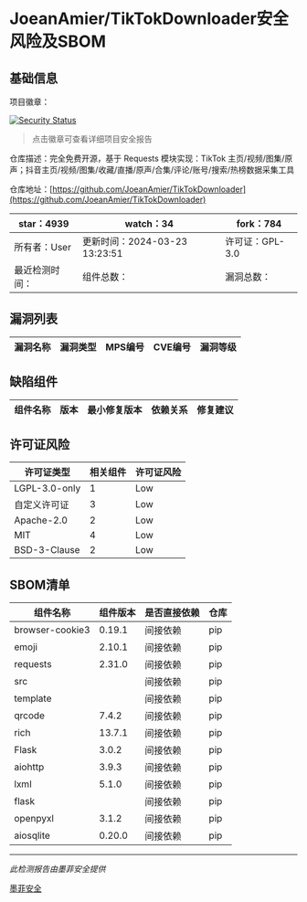 # JoeanAmier/TikTokDownloader安全风险及SBOM

## 基础信息

项目徽章：

[![Security Status](https://www.murphysec.com/platform3/v31/badge/1772700906984017920.svg)](https://www.murphysec.com/console/report/1738636388541820928/1772700906984017920)

> 点击徽章可查看详细项目安全报告

仓库描述：完全免费开源，基于 Requests 模块实现：TikTok 主页/视频/图集/原声；抖音主页/视频/图集/收藏/直播/原声/合集/评论/账号/搜索/热榜数据采集工具

仓库地址：[https://github.com/JoeanAmier/TikTokDownloader](https://github.com/JoeanAmier/TikTokDownloader)

| star：4939 | watch：34 | fork：784 |
| ----------- | -------------- | ------------ |
| 所有者：User | 更新时间：2024-03-23 13:23:51 | 许可证：GPL-3.0 |
| 最近检测时间： | 组件总数： | 漏洞总数： |




## 漏洞列表

| 漏洞名称 | 漏洞类型 | MPS编号 | CVE编号 | 漏洞等级 |
| ------- | ------ | ------- | ------ | ----- |





## 缺陷组件

| 组件名称 | 版本 | 最小修复版本 | 依赖关系 | 修复建议 |
| -------- | ---- | ------------ | -------- | -------- |





## 许可证风险

| 许可证类型 | 相关组件 | 许可证风险 |
| ---------- | -------- | ---------- |
|LGPL-3.0-only|1|Low|
|自定义许可证|3|Low|
|Apache-2.0|2|Low|
|MIT|4|Low|
|BSD-3-Clause|2|Low|




## SBOM清单

| 组件名称 | 组件版本 | 是否直接依赖 | 仓库 |
| -------- | -------- | ------------ | ---- |
|browser-cookie3|0.19.1|间接依赖|pip|
|emoji|2.10.1|间接依赖|pip|
|requests|2.31.0|间接依赖|pip|
|src||间接依赖|pip|
|template||间接依赖|pip|
|qrcode|7.4.2|间接依赖|pip|
|rich|13.7.1|间接依赖|pip|
|Flask|3.0.2|间接依赖|pip|
|aiohttp|3.9.3|间接依赖|pip|
|lxml|5.1.0|间接依赖|pip|
|flask||间接依赖|pip|
|openpyxl|3.1.2|间接依赖|pip|
|aiosqlite|0.20.0|间接依赖|pip|


------

*此检测报告由墨菲安全提供*

[墨菲安全](www.murphysec.com)